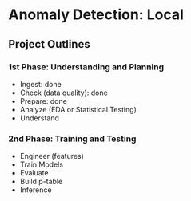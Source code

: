 # Anomaly Detection: Local

## Project Outlines

### 1st Phase: Understanding and Planning
*  Ingest: done
*  Check (data quality): done
*  Prepare: done
*  Analyze (EDA or Statistical Testing)
*  Understand

### 2nd Phase: Training and Testing
*  Engineer (features)
*  Train Models
*  Evaluate
*  Build p-table
*  Inference